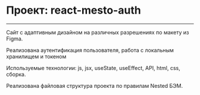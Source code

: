 # Проект: react-mesto-auth
-------------------------------
Cайт с адаптивным дизайном на различных разрешениях по макету из Figma.

Реализована аутентификация пользователя, работа с локальным хранилищем и токеном

Используемые технологии: js, jsx, useState, useEffect, API, html, css, сборка.

Реализована файловая структура проекта по правилам Nested БЭМ.